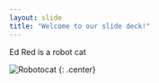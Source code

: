 ```yaml
---
layout: slide
title: "Welcome to our slide deck!"
---
```


Ed Red is a robot cat

![Robotocat](https://octodex.github.com/images/Robotocat.png)
{: .center}
